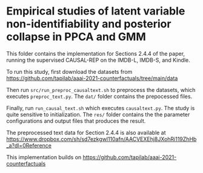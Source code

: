 # Empirical studies of latent variable non-identifiability and posterior collapse in PPCA and GMM

This folder contains the implementation for Sections 2.4.4 of the
paper, running the supervised CAUSAL-REP on the IMDB-L, IMDB-S, and
Kindle.

To run this study, first download the datasets from
https://github.com/tapilab/aaai-2021-counterfactuals/tree/main/data

Then run `src/run_preproc_causaltext.sh` to preprocess the datasets,
which executes `preproc_text.py`. The `dat/` folder contains the
prepocessed files.

Finally, run `run_causal_text.sh` which executes `causaltext.py`. The
study is quite sensitive to initialization. The `res/` folder contains
the the parameter configurations and output files that produces the
result.

The preprocessed text data for Section 2.4.4 is also available at
https://www.dropbox.com/sh/sd7ezkgwl110afn/AACVEXEhj8JXohRi119ZhHb_a?dl=0Reference

This implementation builds on https://github.com/tapilab/aaai-2021-counterfactuals
